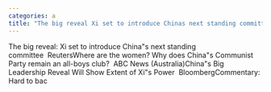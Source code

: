```yaml
---
categories: a
title: "The big reveal Xi set to introduce Chinas next standing committee  Reuters"
---
```

The big reveal: Xi set to introduce China"s next standing committee&nbsp;&nbsp;ReutersWhere are the women? Why does China"s Communist Party remain an all-boys club?&nbsp;&nbsp;ABC News (Australia)China"s Big Leadership Reveal Will Show Extent of Xi"s Power&nbsp;&nbsp;BloombergCommentary: Hard to bac